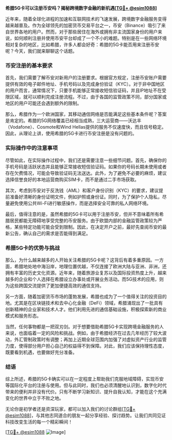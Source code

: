 **希腊5G卡可以注册币安吗？揭秘跨境数字金融的新机遇[[TG💪+ @esim1088](https://t.me/s/esim1088)]**

近年来，随着全球化进程的加速和互联网技术的飞速发展，跨境数字金融服务变得越来越普及。作为全球领先的加密货币交易平台之一，币安（Binance）吸引了来自世界各地的用户。然而，对于那些居住在海外或拥有非主流国家身份的用户来说，如何顺利注册并使用币安平台却成了一个不小的难题。特别是在一些网络环境相对复杂的地区，比如希腊，许多人都会好奇：希腊的5G卡能否用来注册币安呢？今天，我们就来聊聊这个话题。

### 币安注册的基本要求

首先，我们需要了解币安对新用户的注册要求。根据官方规定，注册币安账户需要提供有效的电子邮件地址、手机号码以及完成身份验证（KYC）。对于非中国地区的用户而言，通常情况下，只要手机能够正常接收短信验证码，并且IP地址不在受限区域，就可以顺利完成注册流程。不过，由于各国的监管政策不同，部分国家或地区的用户可能还会遇到额外的限制。

那么，希腊作为一个欧洲国家，其移动通信网络是否能满足这些基本条件呢？答案是肯定的。希腊的5G网络覆盖已经相当成熟，三大运营商——沃达丰（Vodafone）、Cosmote和Wind Hellas提供的服务不仅速度快，而且信号稳定。因此，从理论上讲，使用希腊的5G卡进行币安注册是没有问题的。

### 实际操作中的注意事项

尽管如此，在实际操作过程中，我们还是需要注意一些细节问题。首先，确保你的手机号码是活跃状态并且能够正常接收短信验证码。如果你的号码长期未使用或者存在欠费情况，可能会导致验证码无法送达。此外，为了避免不必要的麻烦，建议选择信誉良好的本地运营商购买SIM卡，而不是通过二手市场获取。

其次，考虑到币安对于反洗钱（AML）和客户身份识别（KYC）的要求，建议提前准备好清晰的身份证明文件，例如护照或身份证。同时，为了保护个人隐私，尽量避免使用公共Wi-Fi进行敏感操作，而是选择安全可靠的私人网络环境。

最后，值得注意的是，虽然希腊的5G卡可以用于注册币安，但并不意味着所有希腊居民都能无障碍地享受完整的币安服务。由于欧盟内部的金融监管政策较为严格，某些特定功能可能会受到限制。因此，在决定开户之前，最好先查阅币安的最新公告，确认自己的需求是否能得到满足。

### 希腊5G卡的优势与挑战

那么，为什么越来越多的人开始关注希腊的5G卡呢？这背后有着多重原因。一方面，希腊地处地中海沿岸，地理位置优越，不仅连接了欧洲大陆与亚洲、非洲，还拥有丰富的历史文化资源。近年来，随着旅游业复苏以及国际投资热度上升，越来越多的企业和个人选择在希腊设立办事处或开展业务活动。而5G技术的应用，则为这些跨国交流提供了更加便捷高效的通信支持。

另一方面，随着加密货币市场的蓬勃发展，希腊也成为了一个值得关注的投资目的地。尤其是在区块链技术和去中心化金融（DeFi）领域，希腊涌现出了一批具有创新精神的企业家和技术人才。他们利用先进的通信基础设施，积极探索新的商业模式和服务形态。

当然，任何事物都是一把双刃剑。对于想要借助希腊5G卡实现跨境金融服务的人来说，也面临着一定的风险和挑战。例如，由于希腊经济在过去几年经历了较大波动，外汇管制政策时有调整；再加上近期全球范围内加强了对虚拟资产行业的监管力度，使得部分用户担心自己的权益得不到保障。对此，我们应该保持理性态度，既要看到机遇，也要做好充分准备。

### 结语

综上所述，希腊的5G卡确实可以在一定程度上帮助我们克服地域障碍，实现币安等国际化平台的注册与使用。但与此同时，我们也必须清醒地认识到，数字化时代带来的便利并非没有代价。只有不断学习新知识、提升自我认知，才能在这个充满变化的世界中立于不败之地。

无论你是初学者还是资深玩家，都可以加入我们的讨论群组[[TG💪+ @esim1088](https://t.me/s/esim1088)]，与其他志同道合的朋友一起分享经验、探讨趋势。让我们共同见证科技改变生活的每一个精彩瞬间！

[[TG💪+ @esim1088](https://t.me/s/esim1088) ![Image](https://i.postimg.cc/4NQfJmqS/Snipaste-2025-05-13-00-14-12.png)]